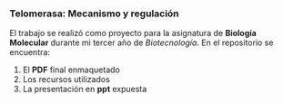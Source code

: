 ### Telomerasa: Mecanismo y regulación
El trabajo se realizó como proyecto para la asignatura de **Biología Molecular** durante mi tercer año de *Biotecnología*. 
En el repositorio se encuentra:
1. El **PDF** final enmaquetado
2. Los recursos utilizados
3. La presentación en **ppt** expuesta